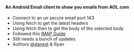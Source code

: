 #### An Android Email client to show you emails from AOL.com

* Connect to an un secure email port 143
* Using fetch to get the latest headers
* Using fetch then to get the body of the selected body
* Followed this [IMAP Guide](http://bobpeers.com/technical/telnet_imap.php)
* Still needs a bunch of updates
* Authors [@danest](http://twitter.com/danest/) & Ryan